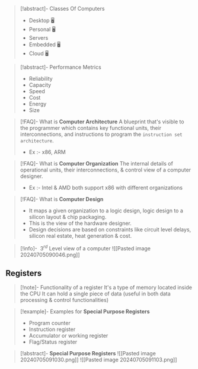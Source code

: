 >[!abstract]- Classes Of Computers
>- Desktop 🖥 
>- Personal 🖥 
>- Servers
>- Embedded 🖥 
>- Cloud 🖥 

>[!abstract]- Performance Metrics
>- Reliability
>- Capacity
>- Speed
>- Cost
>- Energy
>- Size

>[!FAQ]- What is **Computer Architecture**
>A blueprint that's visible to the programmer which contains key functional units, their interconnections, and instructions to program the `instruction set architecture`.
>- Ex :- x86, ARM

>[!FAQ]- What is **Computer Organization**
>The internal details of operational units, their interconnections, & control view of a computer designer.
>- Ex :- Intel & AMD both support x86 with different organizations

>[!FAQ]- What is **Computer Design**
>- It maps a given organization to a logic design, logic design to a silicon layout & chip packaging.
>- This is the view of the hardware designer.
>- Design decisions are based on constraints like circuit level delays, silicon real estate, heat generation & cost.

>[!info]- $\ 3^{rd}$ Level view of a computer
>![[Pasted image 20240705090046.png]]

## Registers
>[!note]- Functionality of a register
>It's a type of memory located inside the CPU
>It can hold a single piece of data (useful in both data processing & control functionalities)

>[!example]- Examples for **Special Purpose Registers**
>- Program counter
>- Instruction register
>- Accumulator or working register
>- Flag/Status register

>[!abstract]- **Special Purpose Registers**
>![[Pasted image 20240705091030.png]]
>![[Pasted image 20240705091103.png]]
